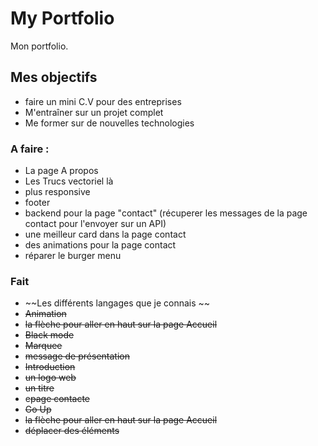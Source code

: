 # My Portfolio

Mon portfolio.

## Mes objectifs

-   faire un mini C.V pour des entreprises
-   M'entraîner sur un projet complet
-   Me former sur de nouvelles technologies

### A faire :

-   La page A propos
-   Les Trucs vectoriel là
-   plus responsive
-   footer
-   backend pour la page "contact" (récuperer les messages de la page contact pour l'envoyer sur un API)
-   une meilleur card dans la page contact
-   des animations pour la page contact
-   réparer le burger menu

### Fait

-   ~~Les différents langages que je connais ~~
-   ~~Animation~~
-   ~~la flèche pour aller en haut sur la page Accueil~~
-   ~~Black mode~~
-   ~~Marquee~~
-   ~~message de présentation~~
-   ~~Introduction~~
-   ~~un logo web~~
-   ~~un titre~~
-   e~~page contacte~~
-   ~~Go Up~~
-   ~~la flèche pour aller en haut sur la page Accueil~~
-   ~~déplacer des éléments~~
